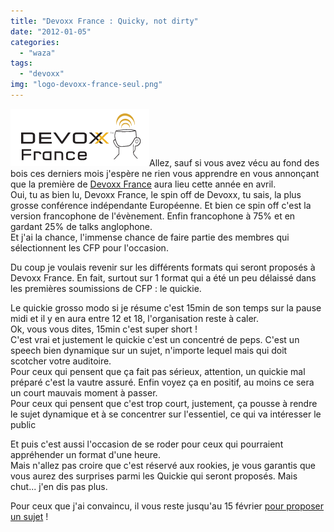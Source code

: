 ```yaml
---
title: "Devoxx France : Quicky, not dirty"
date: "2012-01-05"
categories: 
  - "waza"
tags: 
  - "devoxx"
img: "logo-devoxx-france-seul.png"
---
```


[![](/images/logo-devoxx-france-seul.png "Logo-Devoxx-France-seul")](http://eventuallycoding.com/wp-content/uploads/2012/01/logo-devoxx-france-seul.png)Allez, sauf si vous avez vécu au fond des bois ces derniers mois j'espère ne rien vous apprendre en vous annonçant que la première de [Devoxx France](http://www.devoxx.com/display/FR12/Communique+de+Presse) aura lieu cette année en avril.  
Oui, tu as bien lu, Devoxx France, le spin off de Devoxx, tu sais, la plus grosse conférence indépendante Européenne. Et bien ce spin off c'est la version francophone de l'évènement. Enfin francophone à 75% et en gardant 25% de talks anglophone.  
Et j'ai la chance, l'immense chance de faire partie des membres qui sélectionnent les CFP pour l'occasion.

Du coup je voulais revenir sur les différents formats qui seront proposés à Devoxx France. En fait, surtout sur 1 format qui a été un peu délaissé dans les premières soumissions de CFP : le quickie.

Le quickie grosso modo si je résume c'est 15min de son temps sur la pause midi et il y en aura entre 12 et 18, l'organisation reste à caler.  
Ok, vous vous dites, 15min c'est super short !  
C'est vrai et justement le quickie c'est un concentré de peps. C'est un speech bien dynamique sur un sujet, n'importe lequel mais qui doit scotcher votre auditoire.  
Pour ceux qui pensent que ça fait pas sérieux, attention, un quickie mal préparé c'est la vautre assuré. Enfin voyez ça en positif, au moins ce sera un court mauvais moment à passer.  
Pour ceux qui pensent que c'est trop court, justement, ça pousse à rendre le sujet dynamique et à se concentrer sur l'essentiel, ce qui va intéresser le public

Et puis c'est aussi l'occasion de se roder pour ceux qui pourraient appréhender un format d'une heure.  
Mais n'allez pas croire que c'est réservé aux rookies, je vous garantis que vous aurez des surprises parmi les Quickie qui seront proposés. Mais chut... j'en dis pas plus.

Pour ceux que j'ai convaincu, il vous reste jusqu'au 15 février [pour proposer un sujet](https://cfp.devoxx.com/submissions) !
